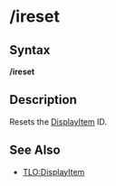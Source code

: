 # /ireset

## Syntax

**/ireset**

## Description

Resets the [DisplayItem](../../data-types-and-top-level-objects/top-level-objects/tlo-displayitem.md) ID.

## See Also

* [TLO:DisplayItem](../../data-types-and-top-level-objects/top-level-objects/tlo-displayitem.md)

